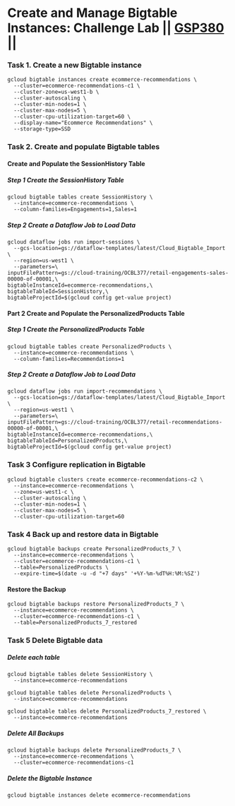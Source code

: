 # Create and Manage Bigtable Instances: Challenge Lab || [GSP380](https://www.cloudskillsboost.google/focuses/92500?parent=catalog) ||

### Task 1. Create a new Bigtable instance ###
```
gcloud bigtable instances create ecommerce-recommendations \
  --cluster=ecommerce-recommendations-c1 \
  --cluster-zone=us-west1-b \
  --cluster-autoscaling \
  --cluster-min-nodes=1 \
  --cluster-max-nodes=5 \
  --cluster-cpu-utilization-target=60 \
  --display-name="Ecommerce Recommendations" \
  --storage-type=SSD
```
### Task 2. Create and populate Bigtable tables ###
#### Create and Populate the SessionHistory Table ####
##### Step 1 Create the SessionHistory Table #####
```
gcloud bigtable tables create SessionHistory \
  --instance=ecommerce-recommendations \
  --column-families=Engagements=1,Sales=1
```
##### Step 2 Create a Dataflow Job to Load Data #####
```
gcloud dataflow jobs run import-sessions \
  --gcs-location=gs://dataflow-templates/latest/Cloud_Bigtable_Import \
  --region=us-west1 \
  --parameters=\
inputFilePattern=gs://cloud-training/OCBL377/retail-engagements-sales-00000-of-00001,\
bigtableInstanceId=ecommerce-recommendations,\
bigtableTableId=SessionHistory,\
bigtableProjectId=$(gcloud config get-value project)
```
#### Part 2 Create and Populate the PersonalizedProducts Table ####

##### Step 1 Create the PersonalizedProducts Table #####
```
gcloud bigtable tables create PersonalizedProducts \
  --instance=ecommerce-recommendations \
  --column-families=Recommendations=1
```

##### Step 2 Create a Dataflow Job to Load Data #####
```
gcloud dataflow jobs run import-recommendations \
  --gcs-location=gs://dataflow-templates/latest/Cloud_Bigtable_Import \
  --region=us-west1 \
  --parameters=\
inputFilePattern=gs://cloud-training/OCBL377/retail-recommendations-00000-of-00001,\
bigtableInstanceId=ecommerce-recommendations,\
bigtableTableId=PersonalizedProducts,\
bigtableProjectId=$(gcloud config get-value project)
```
### Task 3 Configure replication in Bigtable ###
```
gcloud bigtable clusters create ecommerce-recommendations-c2 \
  --instance=ecommerce-recommendations \
  --zone=us-west1-c \
  --cluster-autoscaling \
  --cluster-min-nodes=1 \
  --cluster-max-nodes=5 \
  --cluster-cpu-utilization-target=60
```
### Task 4 Back up and restore data in Bigtable ###
```
gcloud bigtable backups create PersonalizedProducts_7 \
  --instance=ecommerce-recommendations \
  --cluster=ecommerce-recommendations-c1 \
  --table=PersonalizedProducts \
  --expire-time=$(date -u -d "+7 days" '+%Y-%m-%dT%H:%M:%SZ')
```
#### Restore the Backup ####
```
gcloud bigtable backups restore PersonalizedProducts_7 \
  --instance=ecommerce-recommendations \
  --cluster=ecommerce-recommendations-c1 \
  --table=PersonalizedProducts_7_restored
```
### Task 5 Delete Bigtable data ###

##### Delete each table #####
```
gcloud bigtable tables delete SessionHistory \
  --instance=ecommerce-recommendations

gcloud bigtable tables delete PersonalizedProducts \
  --instance=ecommerce-recommendations

gcloud bigtable tables delete PersonalizedProducts_7_restored \
  --instance=ecommerce-recommendations
```

##### Delete All Backups #####
```
gcloud bigtable backups delete PersonalizedProducts_7 \
  --instance=ecommerce-recommendations \
  --cluster=ecommerce-recommendations-c1
```
##### Delete the Bigtable Instance #####

```
gcloud bigtable instances delete ecommerce-recommendations
```
